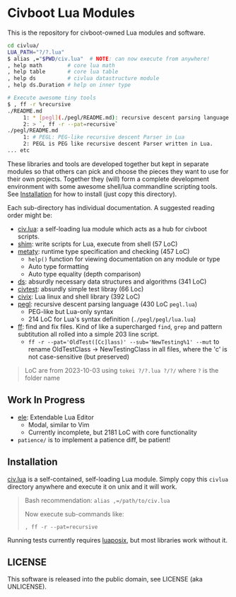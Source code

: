 # Civboot Lua Modules

This is the repository for civboot-owned Lua modules and software.

```bash
cd civlua/
LUA_PATH="?/?.lua"
$ alias ,="$PWD/civ.lua"  # NOTE: can now execute from anywhere!
, help math        # core lua math
, help table       # core lua table
, help ds          # civlua datastructure module
, help ds.Duration # help on inner type

# Execute awesome tiny tools
$ , ff -r %recursive
./README.md
     1: * [pegl](./pegl/README.md): recursive descent parsing language (430 LoC `pegl.lua`)
     2: > `, ff -r --pat=recursive`
./pegl/README.md
     1: # PEGL: PEG-like recursive descent Parser in Lua
     2: PEGL is PEG like recursive descent Parser written in Lua.
... etc
```

These libraries and tools are developed together but kept in separate modules so
that others can pick and choose the pieces they want to use for their own
projects. Together they (will) form a complete development environment with some
awesome shell/lua commandline scripting tools. See [Installation](#Installation)
for how to install (just copy this directory).

Each sub-directory has individual documentation. A suggested reading order
might be:

* [civ.lua](./civ.lua): a self-loading lua module which acts as
    a hub for civboot scripts.
* [shim](./shim/README.md): write scripts for Lua, execute from shell (57 LoC)
* [metaty](./metaty/README.md): runtime type specification and checking (457 LoC)
  * `help()` function for viewing documentation on any module or type
  * Auto type formatting
  * Auto type equality (depth comparison)
* [ds](./ds/README.md): absurdly necessary data structures and algorithms (341 LoC)
* [civtest](./civtest/README.md): absurdly simple test libray (66 Loc)
* [civix](./civix/README.md): Lua linux and shell library (392 LoC) 
* [pegl](./pegl/README.md): recursive descent parsing language (430 LoC `pegl.lua`)
  * PEG-like but Lua-only syntax
  * 214 LoC for Lua's syntax definition (`./pegl/pegl/lua.lua`)
* [ff](./civ.lua): find and fix files. Kind of like a supercharged
  `find`, `grep` and pattern subtitution all rolled into a simple
  203 line script.
  * `ff -r --pat='OldTest([Cc]lass)' --sub='NewTesting%1' --mut`
    to rename OldTestClass -> NewTestingClass in all files,
    where the 'c' is not case-sensitive (but preserved)

> LoC are from 2023-10-03 using `tokei ?/?.lua ?/?/` where `?` is the folder name

## Work In Progress

* [ele](./ele/README.md): Extendable Lua Editor
  * Modal, similar to Vim
  * Currently incomplete, but 2181 LoC with core functionality
* `patience/` is to implement a patience diff, be patient!

## Installation
[civ.lua](./civ.lua) is a self-contained, self-loading Lua module.
Simply copy this `civlua` directory anywhere and execute it on
unix and it will work.

> Bash recommendation: `alias ,=/path/to/civ.lua`
>
> Now execute sub-commands like:
>
> `, ff -r --pat=recursive`

Running tests currently requires [luaposix], but most libraries work without it.

[luaposix]: https://github.com/luaposix/luaposix

## LICENSE

This software is released into the public domain, see LICENSE (aka UNLICENSE).
